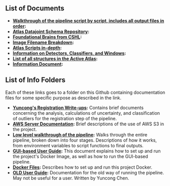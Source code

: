 ## List of Documents

  * __[Walkthrough of the pipeline script by script, includes all output files in order](./running_scripts.md):__
  * __[Atlas Datajoint Schema Repository](https://github.com/ActiveBrainAtlas/Orofacial_Collaboration/tree/master/atlas_project):__
  * __[Foundational Brains from CSHL](./Foundational_Brains.md):__
  * __[Image Filename Breakdown](./Filename_Breakdown.md):__
  * __[Atlas Scripts in-depth](./running_scripts/README.md):__
  * __[Information on Detectors, Classifiers, and Windows](./classifiers_and_detectors.md):__
  * __[List of all structures in the Active Atlas](./structures.md):__
  * __[Information Document](./Foundational_Brains.md):__
  
  ## List of Info Folders
  
  Each of these links goes to a folder on this Github containing documentation files for some specific purpose as described in the link.
 
  * __[Yuncong's Registration Write-ups](./writeup/):__ Contains brief documents concerning the analysis, calculations of uncertainty, and classification of outliers for the registration step of the pipeline.
  * __[AWS Server Documentation](./server_info/):__ Brief descriptions of the use of AWS S3 in the project.
  * __[Low level walkthrough of the pipeline](./running_scripts/README.md):__ Walks through the entire pipeline, broken down into four stages. Descriptions of how it works, from environment variables to script functions to final outputs.
  * __[GUI-based User Guide](./doc/pipeline/user_guide_GUI_v2.md):__ This document explains how to set up and run the project's Docker Image, as well as how to run the GUI-based pipeline.
  * __[Docker Files](./docker/):__ Describes how to set up and run this project Docker.
  * __[OLD User Guide](./User%20Manuals/UserGuide):__ Documentation for the old way of running the pipeline. May not be useful for a user. Written by Yuncong Chen.
